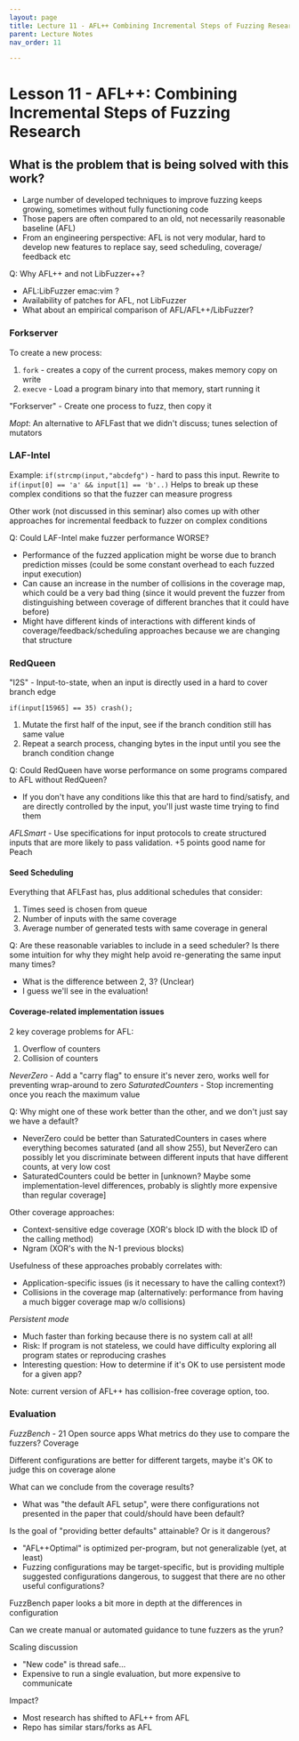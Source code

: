 ```yaml
---
layout: page
title: Lecture 11 - AFL++ Combining Incremental Steps of Fuzzing Research
parent: Lecture Notes
nav_order: 11

---
```

# Lesson 11 - AFL++: Combining Incremental Steps of Fuzzing Research

## What is the problem that is being solved with this work?
* Large number of developed techniques to improve fuzzing keeps growing, sometimes without fully functioning code
* Those papers are often compared to an old, not necessarily reasonable baseline (AFL)
* From an engineering perspective: AFL is not very modular, hard to develop new features to replace say, seed scheduling, coverage/ feedback etc

Q: Why AFL++ and not LibFuzzer++?
* AFL:LibFuzzer emac:vim ?
* Availability of patches for AFL, not LibFuzzer
* What about an empirical comparison of AFL/AFL++/LibFuzzer?

### Forkserver
To create a new process:
1. `fork` - creates a copy of the current process, makes memory copy on write
2. `execve` - Load a program binary into that memory, start running it

"Forkserver" - Create one process to fuzz, then copy it 

*Mopt*: An alternative to AFLFast that we didn't discuss; tunes selection of mutators

### LAF-Intel

Example:
`if(strcmp(input,"abcdefg")` - hard to pass this input. Rewrite to
`if(input[0] == 'a' && input[1] == 'b'..)`
Helps to break up these complex conditions so that the fuzzer can measure progress

Other work (not discussed in this seminar) also comes up with other approaches for incremental feedback to fuzzer on complex conditions

Q: Could LAF-Intel make fuzzer performance WORSE?
* Performance of the fuzzed application might be worse due to branch prediction misses (could be some constant overhead to each fuzzed input execution)
* Can cause an increase in the number of collisions in the coverage map, which could be a very bad thing (since it would prevent the fuzzer from distinguishing between coverage of different branches that it could have before)
* Might have different kinds of interactions with different kinds of coverage/feedback/scheduling approaches because we are changing that structure

### RedQueen

"I2S" - Input-to-state, when an input is directly used in a hard to cover branch edge

`if(input[15965] == 35) crash();`

1. Mutate the first half of the input, see if the branch condition still has same value
2. Repeat a search process, changing bytes in the input until you see the branch condition change

Q: Could RedQueen have worse performance on some programs compared to AFL without RedQueen?
* If you don't have any conditions like this that are hard to find/satisfy, and are directly controlled by the input, you'll just waste time trying to find them

*AFLSmart* - Use specifications for input protocols to create structured inputs that are more likely to pass validation. +5 points good name for Peach

#### Seed Scheduling
Everything that AFLFast has, plus additional schedules that consider:
1. Times seed is chosen from queue
2. Number of inputs with the same coverage
3. Average number of generated tests with same coverage in general

Q: Are these reasonable variables to include in a seed scheduler? Is there some intuition for why they might help avoid re-generating the same input many times?
* What is the difference between 2, 3? (Unclear)
* I guess we'll see in the evaluation!

#### Coverage-related implementation issues

2 key coverage problems for AFL:
1. Overflow of counters
2. Collision of counters

*NeverZero* - Add a "carry flag" to ensure it's never zero, works well for preventing wrap-around to zero
*SaturatedCounters* - Stop incrementing once you reach the maximum value

Q: Why might one of these work better than the other, and we don't just say we have a default?
* NeverZero could be better than SaturatedCounters in cases where everything becomes saturated (and all show 255), but NeverZero can possibly let you discriminate between different inputs that have different counts, at very low cost
* SaturatedCounters could be better in [unknown? Maybe some implementation-level differences, probably is slightly more expensive than regular coverage]

Other coverage approaches:
* Context-sensitive edge coverage (XOR's block ID with the block ID of the calling method)
* Ngram (XOR's with the N-1 previous blocks)

Usefulness of these approaches probably correlates with:
* Application-specific issues (is it necessary to have the calling context?)
* Collisions in the coverage map (alternatively: performance from having a much bigger coverage map w/o collisions)

*Persistent mode*
* Much faster than forking because there is no system call at all!
* Risk: If program is not stateless, we could have difficulty exploring all program states or reproducing crashes
* Interesting question: How to determine if it's OK to use persistent mode for a given app?

Note: current version of AFL++ has collision-free coverage option, too.

### Evaluation

*FuzzBench* - 21 Open source apps
What metrics do they use to compare the fuzzers? Coverage

Different configurations are better for different targets, maybe it's OK to judge this on coverage alone

What can we conclude from the coverage results?
* What was "the default AFL setup", were there configurations not presented in the paper that could/should have been default? 

Is the goal of "providing better defaults" attainable? Or is it dangerous?
* "AFL++Optimal" is optimized per-program, but not generalizable (yet, at least)
* Fuzzing configurations may be target-specific, but is providing multiple suggested configurations dangerous, to suggest that there are no other useful configurations?

FuzzBench paper looks a bit more in depth at the differences in configuration

Can we create manual or automated guidance to tune fuzzers as the yrun?

Scaling discussion
* "New code" is thread safe...
* Expensive to run a single evaluation, but more expensive to communicate

Impact?
* Most research has shifted to AFL++ from AFL
* Repo has similar stars/forks as AFL

